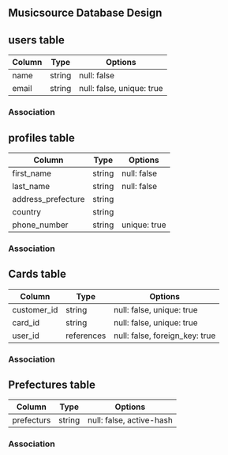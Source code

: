 ## Musicsource Database Design

## users table

|Column|Type|Options|
|------|----|-------|
|name|string|null: false|
|email|string|null: false, unique: true|

### Association

## profiles table

|Column|Type|Options|
|------|----|-------|
|first_name|string|null: false|
|last_name|string|null: false|
|address_prefecture|string| |
|country|string| |
|phone_number|string|unique: true|

### Association

## Cards table

|Column|Type|Options|
|------|----|-------|
|customer_id|string|null: false, unique: true|
|card_id|string|null: false, unique: true|
|user_id|references|null: false, foreign_key: true|

### Association

## Prefectures table

|Column|Type|Options|
|------|----|-------|
|prefecturs|string|null: false, active-hash|

### Association
